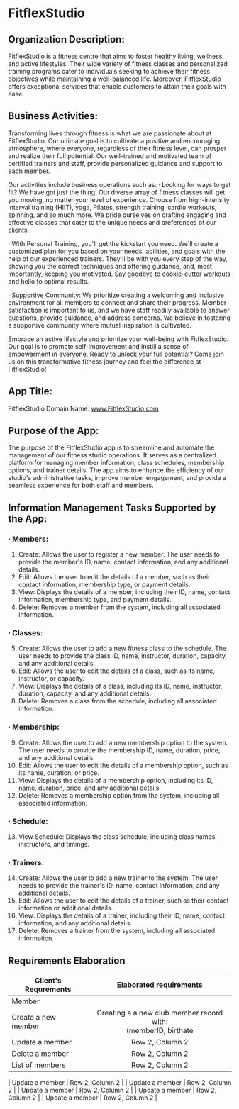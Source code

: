# FitflexStudio

## Organization Description:

FitflexStudio is a fitness centre that aims to foster healthy living, wellness, and active lifestyles. Their wide variety of fitness classes and personalized training programs cater to individuals seeking to achieve their fitness objectives while maintaining a well-balanced life. Moreover, FitflexStudio offers exceptional services that enable customers to attain their goals with ease.

## Business Activities:
Transforming lives through fitness is what we are passionate about at FitflexStudio. Our ultimate goal is to cultivate a positive and encouraging atmosphere, where everyone, regardless of their fitness level, can prosper and realize their full potential. Our well-trained and motivated team of certified trainers and staff, provide personalized guidance and support to each member.

Our activities include business operations such as:
·        Looking for ways to get fit? We have got just the thing! Our diverse array of fitness classes will get you moving, no matter your level of experience. Choose from high-intensity interval training (HIIT), yoga, Pilates, strength training, cardio workouts, spinning, and so much more. We pride ourselves on crafting engaging and effective classes that cater to the unique needs and preferences of our clients.

·        With Personal Training, you'll get the kickstart you need. We'll create a customized plan for you based on your needs, abilities, and goals with the help of our experienced trainers. They'll be with you every step of the way, showing you the correct techniques and offering guidance, and, most importantly, keeping you motivated. Say goodbye to cookie-cutter workouts and hello to optimal results.

·        Supportive Community: We prioritize creating a welcoming and inclusive environment for all members to connect and share their progress. Member satisfaction is important to us, and we have staff readily available to answer questions, provide guidance, and address concerns. We believe in fostering a supportive community where mutual inspiration is cultivated.

Embrace an active lifestyle and prioritize your well-being with FitflexStudio. Our goal is to promote self-improvement and instill a sense of empowerment in everyone. Ready to unlock your full potential? Come join us on this transformative fitness journey and feel the difference at FitflexStudio!

## App Title: 
FitflexStudio Domain Name: www.FitflexStudio.com
## Purpose of the App:
The purpose of the FitflexStudio app is to streamline and automate the management of our fitness studio operations. It serves as a centralized platform for managing member information, class schedules, membership options, and trainer details. The app aims to enhance the efficiency of our studio's administrative tasks, improve member engagement, and provide a seamless experience for both staff and members.
 
## Information Management Tasks Supported by the App:

### ·        Members:
1. Create: Allows the user to register a new member. The user needs to provide the member's ID, name, contact information, and any additional details.
2. Edit: Allows the user to edit the details of a member, such as their contact information, membership type, or payment details.
3. View: Displays the details of a member, including their ID, name, contact information, membership type, and payment details.
4. Delete: Removes a member from the system, including all associated information.

### ·        Classes:
5. Create: Allows the user to add a new fitness class to the schedule. The user needs to provide the class ID, name, instructor, duration, capacity, and any additional details.
6. Edit: Allows the user to edit the details of a class, such as its name, instructor, or capacity.
7. View: Displays the details of a class, including its ID, name, instructor, duration, capacity, and any additional details.
8. Delete: Removes a class from the schedule, including all associated information.

### ·        Membership:
9. Create: Allows the user to add a new membership option to the system. The user needs to provide the membership ID, name, duration, price, and any additional details.
10. Edit: Allows the user to edit the details of a membership option, such as its name, duration, or price.
11. View: Displays the details of a membership option, including its ID, name, duration, price, and any additional details.
12. Delete: Removes a membership option from the system, including all associated information.

### ·        Schedule:
13. View Schedule: Displays the class schedule, including class names, instructors, and timings.

### ·        Trainers:
14. Create: Allows the user to add a new trainer to the system. The user needs to provide the trainer's ID, name, contact information, and any additional details.
15. Edit: Allows the user to edit the details of a trainer, such as their contact information or additional details.
16. View: Displays the details of a trainer, including their ID, name, contact information, and any additional details.
17. Delete: Removes a trainer from the system, including all associated information.

##  Requirements Elaboration 
| Client's Requrements| Elaborated requirements| 
| --------------------| :--------------------: | 
| Member              |                        | 
| Create a new member |   Creating a a new club member record with:<br> (memberID, birthate   |  
| Update a member     |   Row 2, Column 2      | 
| Delete a member     |   Row 2, Column 2      | 
| List of members     |   Row 2, Column 2      | 

| Update a member     |   Row 2, Column 2      | 
| Update a member     |   Row 2, Column 2      | 
| Update a member     |   Row 2, Column 2      | 
| Update a member     |   Row 2, Column 2      | 
| Update a member     |   Row 2, Column 2      | 
 


